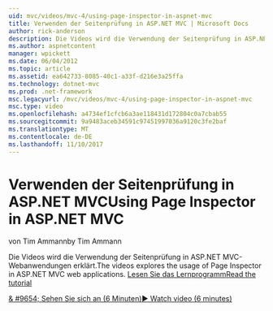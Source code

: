 ```yaml
---
uid: mvc/videos/mvc-4/using-page-inspector-in-aspnet-mvc
title: Verwenden der Seitenprüfung in ASP.NET MVC | Microsoft Docs
author: rick-anderson
description: Die Videos wird die Verwendung der Seitenprüfung in ASP.NET MVC-Webanwendungen erklärt. Lesen Sie das Lernprogramm
ms.author: aspnetcontent
manager: wpickett
ms.date: 06/04/2012
ms.topic: article
ms.assetid: ea642733-8085-40c1-a33f-d216e3a25ffa
ms.technology: dotnet-mvc
ms.prod: .net-framework
msc.legacyurl: /mvc/videos/mvc-4/using-page-inspector-in-aspnet-mvc
msc.type: video
ms.openlocfilehash: a4734ef1cfcb6a3ae118431d172804c0a7cbab55
ms.sourcegitcommit: 9a9483aceb34591c97451997036a9120c3fe2baf
ms.translationtype: MT
ms.contentlocale: de-DE
ms.lasthandoff: 11/10/2017
---
```

<a name="using-page-inspector-in-aspnet-mvc"></a><span data-ttu-id="87ba4-104">Verwenden der Seitenprüfung in ASP.NET MVC</span><span class="sxs-lookup"><span data-stu-id="87ba4-104">Using Page Inspector in ASP.NET MVC</span></span>
====================
<span data-ttu-id="87ba4-105">von Tim Ammann</span><span class="sxs-lookup"><span data-stu-id="87ba4-105">by Tim Ammann</span></span>

<span data-ttu-id="87ba4-106">Die Videos wird die Verwendung der Seitenprüfung in ASP.NET MVC-Webanwendungen erklärt.</span><span class="sxs-lookup"><span data-stu-id="87ba4-106">The videos explores the usage of Page Inspector in ASP.NET MVC web applications.</span></span> [<span data-ttu-id="87ba4-107">Lesen Sie das Lernprogramm</span><span class="sxs-lookup"><span data-stu-id="87ba4-107">Read the tutorial</span></span>](../../overview/views/using-page-inspector-in-aspnet-mvc.md)

[<span data-ttu-id="87ba4-108">& #9654; Sehen Sie sich an (6 Minuten)</span><span class="sxs-lookup"><span data-stu-id="87ba4-108">&#9654; Watch video (6 minutes)</span></span>](https://channel9.msdn.com/Blogs/ASP-NET-Site-Videos/using-page-inspector-in-aspnet-mvc)
